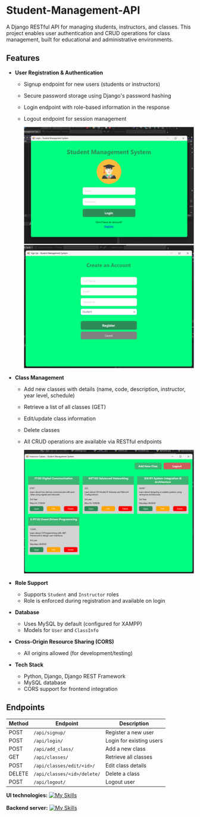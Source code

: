 # Student-Management-API

A Django RESTful API for managing students, instructors, and classes. This project enables user authentication and CRUD operations for class management, built for educational and administrative environments.

## Features

- **User Registration & Authentication**
  - Signup endpoint for new users (students or instructors)
  - Secure password storage using Django's password hashing
  - Login endpoint with role-based information in the response
  - Logout endpoint for session management

    ![App Screenshot](images/img1.png)  ![App Screenshot](images/img2.png)

- **Class Management**
  - Add new classes with details (name, code, description, instructor, year level, schedule)
  - Retrieve a list of all classes (GET)
  - Edit/update class information
  - Delete classes
  - All CRUD operations are available via RESTful endpoints

     ![App Screenshot](images/img3.png)

- **Role Support**
  - Supports `Student` and `Instructor` roles
  - Role is enforced during registration and available on login

- **Database**
  - Uses MySQL by default (configured for XAMPP)
  - Models for `User` and `ClassInfo`

- **Cross-Origin Resource Sharing (CORS)**
  - All origins allowed (for development/testing)

- **Tech Stack**
  - Python, Django, Django REST Framework
  - MySQL database
  - CORS support for frontend integration

## Endpoints

| Method | Endpoint                       | Description                    |
|--------|------------------------------- |--------------------------------|
| POST   | `/api/signup/`                 | Register a new user            |
| POST   | `/api/login/`                  | Login for existing users       |
| POST   | `/api/add_class/`              | Add a new class                |
| GET    | `/api/classes/`                | Retrieve all classes           |
| POST   | `/api/classes/edit/<id>/`      | Edit class details             |
| DELETE | `/api/classes/<id>/delete/`    | Delete a class                 |
| POST   | `/api/logout/`                 | Logout user                    |


 **UI technologies:** [![My Skills](https://skillicons.dev/icons?i=cs,dotnet)](https://skillicons.dev)<br><br>
 **Backend server:** [![My Skills](https://skillicons.dev/icons?i=python,django,mysql)](https://skillicons.dev)

